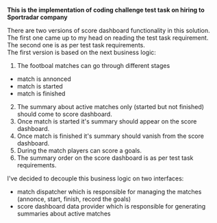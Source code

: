 **This is the implementation of coding challenge test task on hiring to Sportradar company**

There are two versions of score dashboard functionality in this solution. <br/>
The first one came up to my head on reading the test task requirement.<br/>
The second one is as per test task requirements. <br/>
The first version is based on the next business logic: <br/>
1. The footboal matches can go through different stages <br/>
  - match is  annonced <br/>
  - match is started <br/>
  - match is finished <br/>
2. The summary about active matches only (started but not finished) should come to score dashboard. <br/>
3. Once match is started it's summary should appear on the score dashboard. <br/>
4. Once match is finished it's summary should vanish from the score dashboard. <br/>
5. During the match players can score a goals.<br/>
6. The summary order on the score dashboard is as per test task requirements.<br/>

I've decided to decouple this business logic on two interfaces:<br/>
- match dispatcher which is responsible for managing the matches (annonce, start, finish, record the goals)<br/>
- score dashboard data provider which is responsible for generating summaries about active matches<br/>
